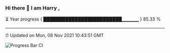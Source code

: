 ### Hi there 👋 I am Harry , 

⏳ Year progress { █████████████████████████▁▁▁▁▁ } 85.33 %

---

⏰ Updated on Mon, 08 Nov 2021 10:43:51 GMT

![Progress Bar CI](https://github.com/duykhang68/duykhang68/workflows/Progress%20Bar%20CI/badge.svg)
